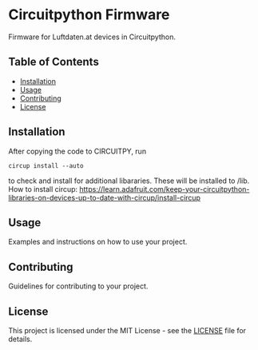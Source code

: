 # Circuitpython Firmware

Firmware for Luftdaten.at devices in Circuitpython.

## Table of Contents

- [Installation](#installation)
- [Usage](#usage)
- [Contributing](#contributing)
- [License](#license)

## Installation

After copying the code to CIRCUITPY, run

    circup install --auto

to check and install for additional libararies. These will be installed to /lib.
How to install circup: https://learn.adafruit.com/keep-your-circuitpython-libraries-on-devices-up-to-date-with-circup/install-circup


## Usage

Examples and instructions on how to use your project.

## Contributing

Guidelines for contributing to your project.

## License

This project is licensed under the MIT License - see the [LICENSE](LICENSE) file for details.
```